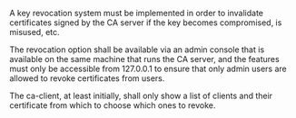 A key revocation system must be implemented in order to invalidate certificates signed by the CA server if the key becomes compromised, is misused, etc.

The revocation option shall be available via an admin console that is available on the same machine that runs the CA server, and the features must only be accessible from 127.0.0.1 to ensure that only admin users are allowed to revoke certificates from users. 

The ca-client, at least initially, shall only show a list of clients and their certificate from which to choose which ones to revoke.
